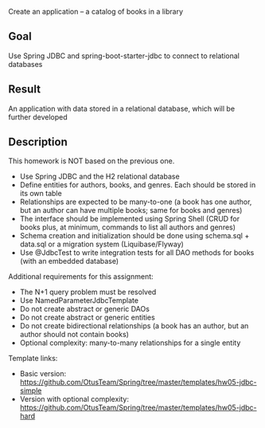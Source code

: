 Create an application – a catalog of books in a library

## Goal

Use Spring JDBC and spring-boot-starter-jdbc to connect to relational databases

## Result

An application with data stored in a relational database, which will be further developed

## Description

This homework is NOT based on the previous one.

- Use Spring JDBC and the H2 relational database
- Define entities for authors, books, and genres. Each should be stored in its own table
- Relationships are expected to be many-to-one (a book has one author, but an author can have multiple books; same for books and genres)
- The interface should be implemented using Spring Shell (CRUD for books plus, at minimum, commands to list all authors and genres)
- Schema creation and initialization should be done using schema.sql + data.sql or a migration system (Liquibase/Flyway)
- Use @JdbcTest to write integration tests for all DAO methods for books (with an embedded database)

Additional requirements for this assignment:
- The N+1 query problem must be resolved
- Use NamedParameterJdbcTemplate
- Do not create abstract or generic DAOs
- Do not create abstract or generic entities
- Do not create bidirectional relationships (a book has an author, but an author should not contain books)
- Optional complexity: many-to-many relationships for a single entity

Template links:

- Basic version: https://github.com/OtusTeam/Spring/tree/master/templates/hw05-jdbc-simple
- Version with optional complexity: https://github.com/OtusTeam/Spring/tree/master/templates/hw05-jdbc-hard